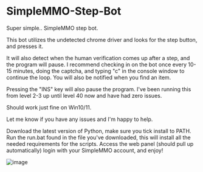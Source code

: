 # SimpleMMO-Step-Bot
Super simple.. SimpleMMO step bot.

This bot utilizes the undetected chrome driver and looks for the step button, and presses it.

It will also detect when the human verification comes up after a step, and the program will pause. I recommend checking in on the bot once every 10-15 minutes, doing the captcha, and typing "c" in the console window to continue the loop. You will also be notified when you find an item.

Pressing the "INS" key will also pause the program. I've been running this from level 2-3 up until level 40 now and have had zero issues.

Should work just fine on Win10/11.

Let me know if you have any issues and I'm happy to help.

Download the latest version of Python, make sure you tick install to PATH.
Run the run.bat found in the file you've downloaded, this will install all the needed requirements for the scripts.
Access the web panel (should pull up automatically)
login with your SimpleMMO account, and enjoy!

![image](https://user-images.githubusercontent.com/122138207/222930713-a34b6895-8e22-4b3e-adaa-eb456791bd4a.png)
